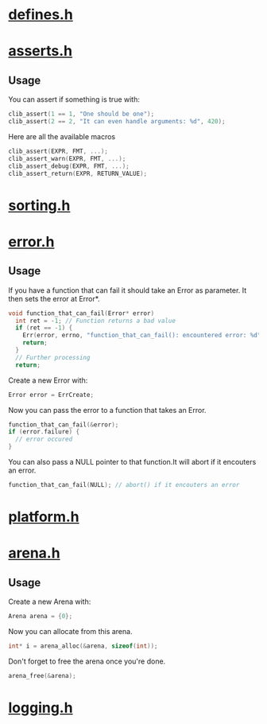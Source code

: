 # [defines.h](https://github.com/Code-Nycticebus/clib/blob/main/src/core/defines.h)
# [asserts.h](https://github.com/Code-Nycticebus/clib/blob/main/src/core/asserts.h)
## Usage
You can assert if something is true with:
```c
clib_assert(1 == 1, "One should be one");
clib_assert(2 == 2, "It can even handle arguments: %d", 420);
```

Here are all the available macros
```c
clib_assert(EXPR, FMT, ...);
clib_assert_warn(EXPR, FMT, ...);
clib_assert_debug(EXPR, FMT, ...);
clib_assert_return(EXPR, RETURN_VALUE);
```
# [sorting.h](https://github.com/Code-Nycticebus/clib/blob/main/src/core/sorting.h)
# [error.h](https://github.com/Code-Nycticebus/clib/blob/main/src/core/error.h)
## Usage
If you have a function that can fail it should take an Error as parameter.
It then sets the error at Error*.
```c
void function_that_can_fail(Error* error)
  int ret = -1; // Function returns a bad value
  if (ret == -1) {
    Err(error, errno, "function_that_can_fail(): encountered error: %d", errno);
    return;
  }
  // Further processing
  return;
```

Create a new Error with:
```c
Error error = ErrCreate;
```

Now you can pass the error to a function that takes an Error.
```c
function_that_can_fail(&error);
if (error.failure) {
  // error occured
}
```

You can also pass a NULL pointer to that
function.It will abort if it encouters an error.
```c
function_that_can_fail(NULL); // abort() if it encouters an error
```
# [platform.h](https://github.com/Code-Nycticebus/clib/blob/main/src/core/platform.h)
# [arena.h](https://github.com/Code-Nycticebus/clib/blob/main/src/core/arena.h)
## Usage
Create a new Arena with:
```c
Arena arena = {0};
```

Now you can allocate from this arena.
```c
int* i = arena_alloc(&arena, sizeof(int));
```

Don't forget to free the arena once you're done.
```c
arena_free(&arena);
```
# [logging.h](https://github.com/Code-Nycticebus/clib/blob/main/src/core/logging.h)
